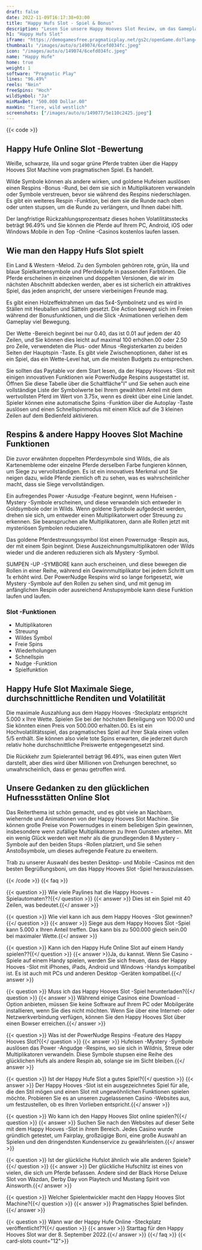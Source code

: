```yaml
---
draft: false
date: 2022-11-09T16:17:38+03:00
title: "Happy Hufs Slot - Spiel & Bonus"
description: "Lesen Sie unsere Happy Hooves Slot Review, um das Gameplay und die Funktionen dieses Tierspiels zu entdecken. Wir sehen auch, wo wir es mit dem besten Casino -Bonus spielen können."
h1: "Happy Hufs Slot"
iframe: "https://demogamesfree.pragmaticplay.net/gs2c/openGame.do?lang=en&cur=USD&websiteUrl=https%3A%2F%2Fclienthub.pragmaticplay.com%2F&gcpif=2273&gameSymbol=vs40mstrwild&jurisdiction=99&lobbyUrl=https://clienthub.pragmaticplay.com/slots/game-library/"
thumbnail: "/images/auto/o/149074/6cefd034fc.jpeg"
icon: "/images/auto/o/149074/6cefd034fc.jpeg"
name: "Happy Hufe"
home: true
weight: 1
software: "Pragmatic Play"
lines: "96.49%"
reels: "Nein"
freeSpins: "Hoch"
wildSymbol: "Ja"
minMaxBet: "500.000 Dollar.00"
maxWin: "Tiere, wild westlich"
screenshots: ["/images/auto/o/149077/5e110c2425.jpeg"]
---
```


{{< code >}}<h2>Happy Hufe Online Slot -Bewertung</h2><p>Weiße, schwarze, lila und sogar grüne Pferde trabten über die Happy Hooves Slot Machine vom pragmatischen Spiel. Es handelt.</p><p>Wilde Symbole können als andere wirken, und goldene Hufeisen auslösen einen Respins -Bonus -Rund, bei dem sie sich in Multiplikatoren verwandeln oder Symbole verstreuen, bevor sie während des Respins niederschlagen. Es gibt ein weiteres Respin -Funktion, bei dem sie die Runde nach oben oder unten stupsen, um die Runde zu verlängern, und Ihnen dabei hilft.</p><p>Der langfristige Rückzahlungsprozentsatz dieses hohen Volatilitätsstecks beträgt 96.49% und Sie können die Pferde auf Ihrem PC, Android, iOS oder Windows Mobile in den Top -Online -Casinos kostenlos laufen lassen.</p><h2>Wie man den Happy Hufs Slot spielt</h2><p>Ein Land & Western -Melod. Zu den Symbolen gehören rote, grün, lila und blaue Spielkartensymbole und Pferdeköpfe in passenden Farbtönen. Die Pferde erscheinen in einzelnen und doppelten Versionen, die wir im nächsten Abschnitt abdecken werden, aber es ist sicherlich ein attraktives Spiel, das jeden anspricht, der unsere vierbeinigen Freunde mag. </p><p>Es gibt einen Holzeffektrahmen um das 5x4-Symbolnetz und es wird in Ställen mit Heuballen und Sätteln gesetzt. Die Action bewegt sich im Freien während der Bonusfunktionen, und die Slick -Animationen verleihen dem Gameplay viel Bewegung.</p><p>Der Wette -Bereich beginnt bei nur 0.40, das ist 0.01 auf jedem der 40 Zeilen, und Sie können dies leicht auf maximal 100 erhöhen.00 oder 2.50 pro Zeile, verwendeten die Plus- oder Minus -Registerkarten zu beiden Seiten der Hauptspin -Taste. Es gibt viele Zwischenoptionen, daher ist es ein Spiel, das ein Wette-Level hat, um die meisten Budgets zu entsprechen.</p><p>Sie sollten das Paytable vor dem Start lesen, da der Happy Hooves -Slot mit einigen innovativen Funktionen wie PowerNudge Respins ausgestattet ist. Öffnen Sie diese Tabelle über die Schaltfläche"I" und Sie sehen auch eine vollständige Liste der Symbolwerte bei Ihrem gewählten Anteil mit dem wertvollsten Pferd im Wert von 3.75x, wenn es direkt über eine Linie landet. Spieler können eine automatische Spins -Funktion über die Autoplay -Taste auslösen und einen Schnellspinmodus mit einem Klick auf die 3 kleinen Zeilen auf dem Bedienfeld aktivieren.</p><h2>Respins & andere Happy Hooves Slot Machine Funktionen</h2><p>Die zuvor erwähnten doppelten Pferdesymbole sind Wilds, die als Kartenembleme oder einzelne Pferde derselben Farbe fungieren können, um Siege zu vervollständigen. Es ist ein innovatives Merkmal und Sie neigen dazu, wilde Pferde ziemlich oft zu sehen, was es wahrscheinlicher macht, dass sie Siege vervollständigen. </p><p>Ein aufregendes Power -Ausudge -Feature beginnt, wenn Hufeisen -Mystery -Symbole erscheinen, und diese verwandeln sich entweder in Goldsymbole oder in Wilds. Wenn goldene Symbole aufgedeckt werden, drehen sie sich, um entweder einen Multiplikatorwert oder Streuung zu erkennen. Sie beanspruchen alle Multiplikatoren, dann alle Rollen jetzt mit mysteriösen Symbolen reduzieren. </p><p>Das goldene Pferdestreuungssymbol löst einen Powernudge -Respin aus, der mit einem Spin beginnt. Diese Auszeichnungsmultiplikatoren oder Wilds wieder und die anderen reduzieren sich als Mystery -Symbol. </p><p>SUMPEN -UP -SYMBORE kann auch erscheinen, und diese bewegen die Rollen in einer Reihe, während ein Gewinnmultiplikator bei jedem Schritt um 1x erhöht wird. Der PowerNudge Respins wird so lange fortgesetzt, wie Mystery -Symbole auf den Rollen zu sehen sind, und mit genug im anfänglichen Respin oder ausreichend Anstupsymbole kann diese Funktion laufen und laufen.</p><h3>
Slot -Funktionen</h3><ul>
<li></span>
Multiplikatoren</li>
<li></span>
Streuung</li>
<li></span>
Wildes Symbol</li>
<li></span>
Freie Spins</li>
<li></span>
Wiederholungen</li>
<li></span>
Schnellspin</li>
<li></span>
Nudge -Funktion</li>
<li></span>
Spielfunktion</li></ul><h2>Happy Hufe Slot Maximale Siege, durchschnittliche Renditen und Volatilität</h2><p>Die maximale Auszahlung aus dem Happy Hooves -Steckplatz entspricht 5.000 x Ihre Wette. Spielen Sie bei der höchsten Beteiligung von 100.00 und Sie könnten einen Preis von 500.000 erhalten.00. Es ist ein Hochvolatilitätsspiel, das pragmatisches Spiel auf ihrer Skala einen vollen 5/5 enthält. Sie können also viele tote Spins erwarten, die jederzeit durch relativ hohe durchschnittliche Preiswerte entgegengesetzt sind. </p><p>Die Rückkehr zum Spieleranteil beträgt 96.49%, was einen guten Wert darstellt, aber dies wird über Millionen von Drehungen berechnet, so unwahrscheinlich, dass er genau getroffen wird.</p><h2>Unsere Gedanken zu den glücklichen Hufnessstätten Online Slot</h2><p>Das Reiterthema ist schön gemacht, und es gibt viele an Nachbarn, wiehernde und Animationen von der Happy Hooves Slot Machine. Sie können große Preise von Powernudges in einem beliebigen Spin gewinnen, insbesondere wenn zufällige Multiplikatoren zu Ihren Gunsten arbeiten. Mit ein wenig Glück werden weit mehr als die grundlegenden 8 Mystery -Symbole auf den beiden Stups -Rollen platziert, und Sie sehen Anstoßsymbole, um dieses aufregende Feature zu erweitern.</p><p>Trab zu unserer Auswahl des besten Desktop- und Mobile -Casinos mit den besten Begrüßungsboni, um das Happy Hooves Slot -Spiel herauszulassen. </p>
{{< /code >}}
{{< faq >}}

{{< question >}} Wie viele Paylines hat die Happy Hooves -Spielautomaten??{{</ question >}}
{{< answer >}} Dies ist ein Spiel mit 40 Zeilen, was bedeutet.{{</ answer >}}

{{< question >}} Wie viel kann ich aus dem Happy Hooves -Slot gewinnen?{{</ question >}}
{{< answer >}} Siege aus dem Happy Hooves Slot -Spiel kann 5.000 x Ihren Anteil treffen. Das kann bis zu 500.000 gleich sein.00 bei maximaler Wette.{{</ answer >}}

{{< question >}} Kann ich den Happy Hufe Online Slot auf einem Handy spielen??{{</ question >}}
{{< answer >}}Ja, du kannst. Wenn Sie Casino -Spiele auf einem Handy spielen, werden Sie sich freuen, dass der Happy Hooves -Slot mit iPhones, iPads, Android und Windows -Handys kompatibel ist. Es ist auch mit PCs und anderen Desktop -Geräten kompatibel.{{</ answer >}}

{{< question >}} Muss ich das Happy Hooves Slot -Spiel herunterladen?{{</ question >}}
{{< answer >}} Während einige Casinos eine Download -Option anbieten, müssen Sie keine Software auf Ihrem PC oder Mobilgeräte installieren, wenn Sie dies nicht möchten. Wenn Sie über eine Internet- oder Netzwerkverbindung verfügen, können Sie den Happy Hooves Slot über einen Bowser erreichen.{{</ answer >}}

{{< question >}} Was ist der PowerNudge Respins -Feature des Happy Hooves Slot?{{</ question >}}
{{< answer >}} Hufeisen -Mystery -Symbole auslösen das Power -Angudge -Respins, wo sie sich in Wildnis, Streue oder Multiplikatoren verwandeln. Diese Symbole stupsen eine Reihe des glücklichen Hufs als andere Respin ab, solange sie im Sicht bleiben.{{</ answer >}}

{{< question >}} Ist der Happy Hufe Slot a gutes Spiel?{{</ question >}}
{{< answer >}} Der Happy Hooves -Slot ist ein ausgezeichnetes Spiel für alle, die den Stil mögen und einen Slot mit ungewöhnlichen Funktionen spielen möchte. Probieren Sie es an unseren zugelassenen Casino -Websites aus, um festzustellen, ob es Ihren Vorlieben entspricht.{{</ answer >}}

{{< question >}} Wo kann ich den Happy Hooves Slot online spielen?{{</ question >}}
{{< answer >}} Suchen Sie nach den Websites auf dieser Seite mit dem Happy Hooves -Slot in ihrem Bereich. Jedes Casino wurde gründlich getestet, um Fairplay, großzügige Boni, eine große Auswahl an Spielen und den dringendsten Kundenservice zu gewährleisten.{{</ answer >}}

{{< question >}} Ist der glückliche Hufslot ähnlich wie alle anderen Spiele?{{</ question >}}
{{< answer >}} Der glückliche Hufschlitz ist eines von vielen, die sich um Pferde befassen. Andere sind der Black Horse Deluxe Slot von Wazdan, Derby Day von Playtech und Mustang Spirit von Ainsworth.{{</ answer >}}

{{< question >}} Welcher Spielentwickler macht den Happy Hooves Slot Machine?{{</ question >}}
{{< answer >}} Pragmatisches Spiel befinden.{{</ answer >}}

{{< question >}} Wann war der Happy Hufe Online -Steckplatz veröffentlicht??{{</ question >}}
{{< answer >}} Starttag für den Happy Hooves Slot war der 8. September 2022.{{</ answer >}}
{{</ faq >}}
{{< card-slots count="12">}}